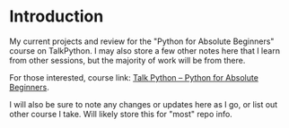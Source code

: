 # Introduction

My current projects and review for the "Python for Absolute Beginners" course on TalkPython. I may also store a few other notes here that I learn from other sessions, but the majority of work will be from there.

For those interested, course link: [Talk Python – Python for Absolute Beginners](https://training.talkpython.fm/courses/details/python-for-absolute-beginners).

I will also be sure to note any changes or updates here as I go, or list out other course I take. Will likely store this for "most" repo info.